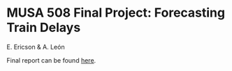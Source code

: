 # MUSA 508 Final Project: Forecasting Train Delays
E. Ericson & A. León

Final report can be found [here](https://github.com/Elieri/musa508-final-project/blob/main/HEADWAY%20-%20a-tool-for-predicting-train-delays.html).
